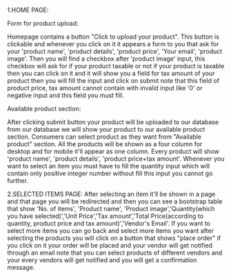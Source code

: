 1.HOME PAGE:

Form for product upload:

Homepage contains a button "Click to upload your product". This button is clickable and whenever you click on it it appears a form to you that ask for your 'product name', 'product details', 'product price', 'Your email', 'product image'. Then you will find a checkbox after 'product image' input, this checkbox will ask for if your product taxable or not if your product is taxable then you can click on it and it will show you a field for tax amount of your product then you will fill the input and click on submit note that this field of product price, tax amount cannot contain with invalid input like '0' or negative input and this field you must fill.

Available product section:

After clicking submit button your product will be uploaded to our database from our database we will show your product to our available product section. Consumers can select product as they want from "Available product" section. All the products will be shown as a four column for desktop and for mobile it'll appear as one column. Every product will show 'product name', 'product details', 'product price+tax amount'. Whenever you want to select an item you must have to fill the quantity input which will contain only positive integer number without fill this input you cannot go further.

2.SELECTED ITEMS PAGE:
After selecting an item it'll be shown in a page and that page you will be redirected and then you can see a bootstrap table that show 'No. of items', 'Product name', 'Product image','Quantity(which you have selected)','Unit Price','Tax amount','Total Price(according to quantity, product price and tax amount)','Vendor's Email'. If you want to select more items you can go back and select more items you want after selecting the products you will click on a button that shows "place order" if you click on it your order will be placed and your vendor will get notified through an email note that you can select products of different vendors and your every vendors will get notified and you will get a confirmation message.

